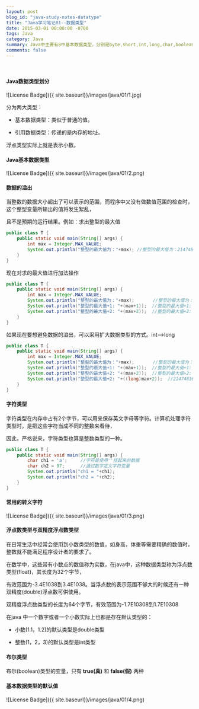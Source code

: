 ```yaml
---
layout: post
blog_id: "java-study-notes-datatype"
title: "Java学习笔记01--数据类型"
date: 2015-03-01 00:00:00 -0700
tags: Java
category: Java
summary: Java中主要有8中基本数据类型，分别是byte,short,int,long,char,boolean,float,double
comments: false
---
```

<br>

#### Java数据类型划分

![License Badge]({{ site.baseurl}}/images/java/01/1.jpg)

分为两大类型：

+ 基本数据类型：类似于普通的值。

+ 引用数据类型：传递的是内存的地址。

浮点类型实际上就是表示小数。

#### Java基本数据类型

![License Badge]({{ site.baseurl}}/images/java/01/2.png)

#### 数据的溢出

当整数的数据大小超出了可以表示的范围，而程序中又没有做数值范围的检查时，这个整型变量所输出的值将发生絮乱，

且不是预期的运行结果。例如：求出整型的最大值

```java
public class T {  
    public static void main(String[] args) {  
        int max = Integer.MAX_VALUE;  
        System.out.println("整型的最大值为："+max); //整型的最大值为：2147483647  
    }  
} 
```

现在对求的最大值进行加法操作

```java
public class T {  
    public static void main(String[] args) {  
        int max = Integer.MAX_VALUE;  
        System.out.println("整型的最大值为："+max);       //整型的最大值为：2147483647  
        System.out.println("整型的最大值+1: "+(max+1));  //整型的最大值+1: -2147483648  
        System.out.println("整型的最大值+2: "+(max+2));  //整型的最大值+2: -2147483647  
    }  
} 
```

如果现在要想避免数据的溢出，可以采用扩大数据类型的方式。int-->long

```java
public class T {  
	public static void main(String[] args) {  
		int max = Integer.MAX_VALUE;  
		System.out.println("整型的最大值为："+max);       //整型的最大值为：2147483647  
		System.out.println("整型的最大值+1: "+(max+1));  //整型的最大值+1: -2147483648  
		System.out.println("整型的最大值+2: "+(max+2));  //整型的最大值+2: -2147483647  
		System.out.println("整型的最大值+2: "+((long)max+2));  //2147483649  
	}  
}  
```

#### 字符类型

字符类型在内存中占有2个字节，可以用来保存英文字母等字符。计算机处理字符类型时，是把这些字符当成不同的整数来看待，

因此，严格说来，字符类型也算是整数类型的一种。

```java
public class T {  
	public static void main(String[] args) {  
		char ch1 = 'a';     //字符是使用''括起来的数据  
		char ch2 = 97;      //通过数字定义字符变量  
		System.out.println("ch1 = "+ch1);  
		System.out.println("ch2 = "+ch2);  
	}  
}  
```

#### 常用的转义字符

![License Badge]({{ site.baseurl}}/images/java/01/3.png)

#### 浮点数类型与双精度浮点数类型

在日常生活中经常会使用到小数类型的数值，如身高，体重等需要精确的数值时，整数就不能满足程序设计者的要求了。

在数学中，这些带有小数点的数值称为实数，在java中，这种数据类型称为浮点数类型(float)，其长度为32个字节，

有效范围为-3.4E1038到3.4E1038。当浮点数的表示范围不够大的时候还有一种双精度(double)浮点数可供使用。

双精度浮点数类型的长度为64个字节，有效范围为-1.7E10308到1.7E10308

在java 中一个数字或者一个小数实际上也都是存在默认类型的：

+ 小数(1.1，1.2)的默认类型是double类型

+ 整数(1，2，3)的默认类型是int类型

#### 布尔类型

布尔(boolean)类型的变量，只有 **true(真)** 和 **false(假)** 两种

#### 基本数据类型的默认值

![License Badge]({{ site.baseurl}}/images/java/01/4.png)

<br>